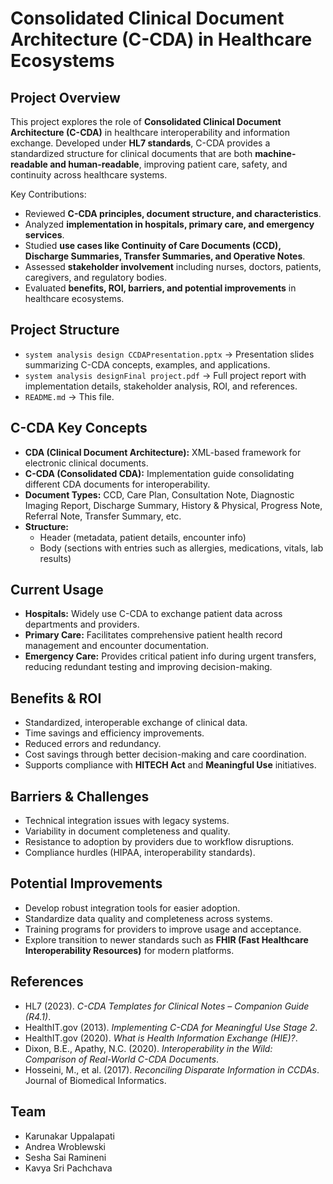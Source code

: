 # Consolidated Clinical Document Architecture (C-CDA) in Healthcare Ecosystems

##  Project Overview
This project explores the role of **Consolidated Clinical Document Architecture (C-CDA)** in healthcare interoperability and information exchange. Developed under **HL7 standards**, C-CDA provides a standardized structure for clinical documents that are both **machine-readable and human-readable**, improving patient care, safety, and continuity across healthcare systems.

Key Contributions:
- Reviewed **C-CDA principles, document structure, and characteristics**.
- Analyzed **implementation in hospitals, primary care, and emergency services**.
- Studied **use cases like Continuity of Care Documents (CCD), Discharge Summaries, Transfer Summaries, and Operative Notes**.
- Assessed **stakeholder involvement** including nurses, doctors, patients, caregivers, and regulatory bodies.
- Evaluated **benefits, ROI, barriers, and potential improvements** in healthcare ecosystems.



##  Project Structure
- `system analysis design CCDAPresentation.pptx` → Presentation slides summarizing C-CDA concepts, examples, and applications.
- `system analysis designFinal project.pdf` → Full project report with implementation details, stakeholder analysis, ROI, and references.
- `README.md` → This file.

 

##  C-CDA Key Concepts
- **CDA (Clinical Document Architecture):** XML-based framework for electronic clinical documents.
- **C-CDA (Consolidated CDA):** Implementation guide consolidating different CDA documents for interoperability.
- **Document Types:** CCD, Care Plan, Consultation Note, Diagnostic Imaging Report, Discharge Summary, History & Physical, Progress Note, Referral Note, Transfer Summary, etc.
- **Structure:**
  - Header (metadata, patient details, encounter info)
  - Body (sections with entries such as allergies, medications, vitals, lab results)



##  Current Usage
- **Hospitals:** Widely use C-CDA to exchange patient data across departments and providers.
- **Primary Care:** Facilitates comprehensive patient health record management and encounter documentation.
- **Emergency Care:** Provides critical patient info during urgent transfers, reducing redundant testing and improving decision-making.

 

## Benefits & ROI
- Standardized, interoperable exchange of clinical data.
- Time savings and efficiency improvements.
- Reduced errors and redundancy.
- Cost savings through better decision-making and care coordination.
- Supports compliance with **HITECH Act** and **Meaningful Use** initiatives.

 

##  Barriers & Challenges
- Technical integration issues with legacy systems.
- Variability in document completeness and quality.
- Resistance to adoption by providers due to workflow disruptions.
- Compliance hurdles (HIPAA, interoperability standards).

 

##  Potential Improvements
- Develop robust integration tools for easier adoption.
- Standardize data quality and completeness across systems.
- Training programs for providers to improve usage and acceptance.
- Explore transition to newer standards such as **FHIR (Fast Healthcare Interoperability Resources)** for modern platforms.

 

##  References
- HL7 (2023). *C-CDA Templates for Clinical Notes – Companion Guide (R4.1)*.
- HealthIT.gov (2013). *Implementing C-CDA for Meaningful Use Stage 2*.
- HealthIT.gov (2020). *What is Health Information Exchange (HIE)?*.
- Dixon, B.E., Apathy, N.C. (2020). *Interoperability in the Wild: Comparison of Real-World C-CDA Documents*.
- Hosseini, M., et al. (2017). *Reconciling Disparate Information in CCDAs*. Journal of Biomedical Informatics.

 

##  Team
- Karunakar Uppalapati
- Andrea Wroblewski
- Sesha Sai Ramineni
- Kavya Sri Pachchava


